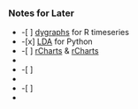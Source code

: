 ### Notes for Later

<ul>
<li>-[ ] <a href="https://rstudio.github.io/dygraphs/index.html" target="_blank">dygraphs</a> for R timeseries</li>
<li>-[x] <a href="http://sebastianraschka.com/Articles/2014_python_lda.html" target="_blank">LDA</a> for Python</li>
<li>-[ ] <a href="http://rstudio-pubs-static.s3.amazonaws.com/80049_3fc50b067f3c475282c54625f1689368.html#highcharts" target="_blank">rCharts</a> & <a href="http://ramnathv.github.io/rCharts/" target="_blank">rCharts</a><li>
<li>-[ ] <li>
<li>-[ ] <li>
</ul>
